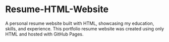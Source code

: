 # Resume-HTML-Website
A personal resume website built with HTML, showcasing my education, skills, and experience. This portfolio resume website was created using only HTML and hosted with GitHub Pages.
